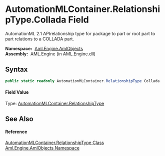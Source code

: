 AutomationMLContainer.RelationshipType.Collada Field
====================================================
AutomationML 2.1 APIrelationship type for package to part or root part to part relations to a COLLADA part.

  **Namespace:**  [Aml.Engine.AmlObjects][1]  
  **Assembly:**  AML.Engine (in AML.Engine.dll)

Syntax
------

```csharp
public static readonly AutomationMLContainer.RelationshipType Collada
```

#### Field Value
Type: [AutomationMLContainer.RelationshipType][2]

See Also
--------

#### Reference
[AutomationMLContainer.RelationshipType Class][2]  
[Aml.Engine.AmlObjects Namespace][1]  

[1]: ../README.md
[2]: README.md
[3]: https://www.automationml.org
[4]: ../../icons/logoShade.png